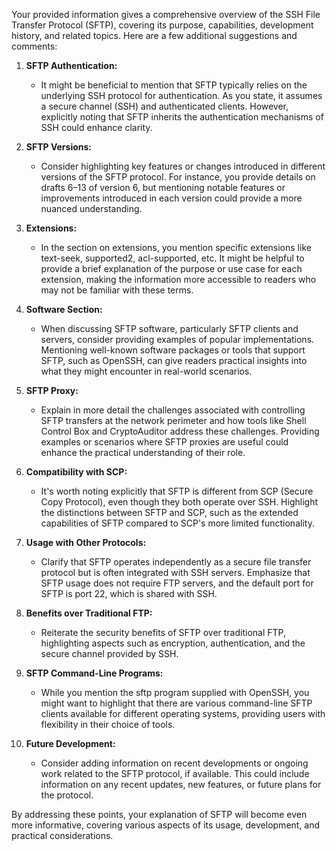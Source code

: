 Your provided information gives a comprehensive overview of the SSH File Transfer Protocol (SFTP), covering its purpose, capabilities, development history, and related topics. Here are a few additional suggestions and comments:

1. **SFTP Authentication:**
   - It might be beneficial to mention that SFTP typically relies on the underlying SSH protocol for authentication. As you state, it assumes a secure channel (SSH) and authenticated clients. However, explicitly noting that SFTP inherits the authentication mechanisms of SSH could enhance clarity.

2. **SFTP Versions:**
   - Consider highlighting key features or changes introduced in different versions of the SFTP protocol. For instance, you provide details on drafts 6–13 of version 6, but mentioning notable features or improvements introduced in each version could provide a more nuanced understanding.

3. **Extensions:**
   - In the section on extensions, you mention specific extensions like text-seek, supported2, acl-supported, etc. It might be helpful to provide a brief explanation of the purpose or use case for each extension, making the information more accessible to readers who may not be familiar with these terms.

4. **Software Section:**
   - When discussing SFTP software, particularly SFTP clients and servers, consider providing examples of popular implementations. Mentioning well-known software packages or tools that support SFTP, such as OpenSSH, can give readers practical insights into what they might encounter in real-world scenarios.

5. **SFTP Proxy:**
   - Explain in more detail the challenges associated with controlling SFTP transfers at the network perimeter and how tools like Shell Control Box and CryptoAuditor address these challenges. Providing examples or scenarios where SFTP proxies are useful could enhance the practical understanding of their role.

6. **Compatibility with SCP:**
   - It's worth noting explicitly that SFTP is different from SCP (Secure Copy Protocol), even though they both operate over SSH. Highlight the distinctions between SFTP and SCP, such as the extended capabilities of SFTP compared to SCP's more limited functionality.

7. **Usage with Other Protocols:**
   - Clarify that SFTP operates independently as a secure file transfer protocol but is often integrated with SSH servers. Emphasize that SFTP usage does not require FTP servers, and the default port for SFTP is port 22, which is shared with SSH.

8. **Benefits over Traditional FTP:**
   - Reiterate the security benefits of SFTP over traditional FTP, highlighting aspects such as encryption, authentication, and the secure channel provided by SSH.

9. **SFTP Command-Line Programs:**
   - While you mention the sftp program supplied with OpenSSH, you might want to highlight that there are various command-line SFTP clients available for different operating systems, providing users with flexibility in their choice of tools.

10. **Future Development:**
    - Consider adding information on recent developments or ongoing work related to the SFTP protocol, if available. This could include information on any recent updates, new features, or future plans for the protocol.

By addressing these points, your explanation of SFTP will become even more informative, covering various aspects of its usage, development, and practical considerations.

